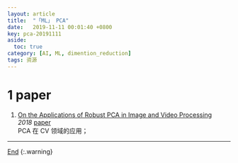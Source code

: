 ```yaml
---
layout: article
title:  "「ML」 PCA"
date:   2019-11-11 00:01:40 +0800
key: pca-20191111
aside:
  toc: true
category: [AI, ML, dimention_reduction]
tags: 资源
---
```

<span id='head'></span>  
<!--more-->

# 1 paper
1. [On the Applications of Robust PCA in Image and Video Processing](https://hal.archives-ouvertes.fr/hal-01891028/document)     
*2018* [paper](https://hal.archives-ouvertes.fr/hal-01891028/document)      
PCA 在 CV 领域的应用；      

-------------------  
[End](#head)
{:.warning}  
